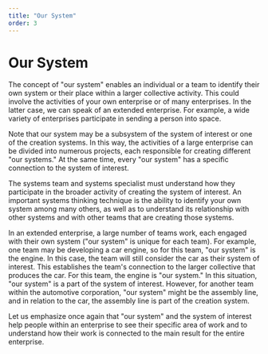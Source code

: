 ```yaml
---
title: "Our System"
order: 3
---
```


# Our System

The concept of "our system" enables an individual or a team to identify their own system or their place within a larger collective activity. This could involve the activities of your own enterprise or of many enterprises. In the latter case, we can speak of an extended enterprise. For example, a wide variety of enterprises participate in sending a person into space.

Note that our system may be a subsystem of the system of interest or one of the creation systems. In this way, the activities of a large enterprise can be divided into numerous projects, each responsible for creating different "our systems." At the same time, every "our system" has a specific connection to the system of interest.

The systems team and systems specialist must understand how they participate in the broader activity of creating the system of interest. An important systems thinking technique is the ability to identify your own system among many others, as well as to understand its relationship with other systems and with other teams that are creating those systems.

In an extended enterprise, a large number of teams work, each engaged with their own system ("our system" is unique for each team). For example, one team may be developing a car engine, so for this team, "our system" is the engine. In this case, the team will still consider the car as their system of interest. This establishes the team's connection to the larger collective that produces the car. For this team, the engine is "our system." In this situation, "our system" is a part of the system of interest. However, for another team within the automotive corporation, "our system" might be the assembly line, and in relation to the car, the assembly line is part of the creation system.

Let us emphasize once again that "our system" and the system of interest help people within an enterprise to see their specific area of work and to understand how their work is connected to the main result for the entire enterprise.